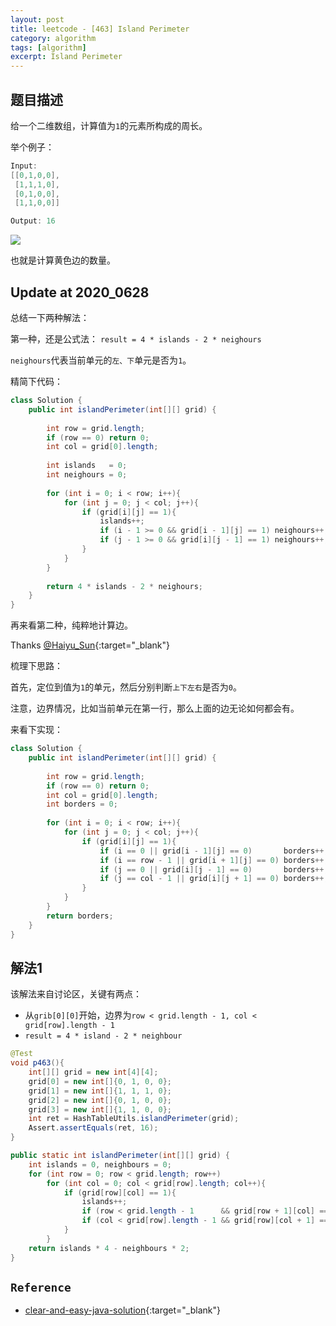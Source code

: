 ```yaml
---
layout: post
title: leetcode - [463] Island Perimeter
category: algorithm
tags: [algorithm]
excerpt: Island Perimeter
---
```


## 题目描述  

给一个二维数组，计算值为`1`的元素所构成的周长。  

举个例子：  

``` java
Input:
[[0,1,0,0],
 [1,1,1,0],
 [0,1,0,0],
 [1,1,0,0]]

Output: 16

```


![](https://yyc-images.oss-cn-beijing.aliyuncs.com/463_problem.png)  

也就是计算黄色边的数量。  


## Update at 2020_0628  

总结一下两种解法：  


第一种，还是公式法： `result = 4 * islands - 2 * neighours`  

`neighours`代表当前单元的`左、下`单元是否为`1`。  

精简下代码：  

``` java
class Solution {
    public int islandPerimeter(int[][] grid) {
        
        int row = grid.length;
        if (row == 0) return 0;
        int col = grid[0].length;
        
        int islands   = 0;
        int neighours = 0;
        
        for (int i = 0; i < row; i++){
            for (int j = 0; j < col; j++){
                if (grid[i][j] == 1){
                    islands++;
                    if (i - 1 >= 0 && grid[i - 1][j] == 1) neighours++;
                    if (j - 1 >= 0 && grid[i][j - 1] == 1) neighours++;
                }
            }
        }
        
        return 4 * islands - 2 * neighours;
    }
}
```

再来看第二种，纯粹地计算边。  

Thanks [@Haiyu_Sun](https://leetcode.com/problems/island-perimeter/discuss/95001/clear-and-easy-java-solution){:target="_blank"}  

梳理下思路：  

首先，定位到值为`1`的单元，然后分别判断`上下左右`是否为`0`。  

注意，边界情况，比如当前单元在第一行，那么上面的边无论如何都会有。   

来看下实现：  

``` java
class Solution {
    public int islandPerimeter(int[][] grid) {
        
        int row = grid.length;
        if (row == 0) return 0;
        int col = grid[0].length;
        int borders = 0;
        
        for (int i = 0; i < row; i++){
            for (int j = 0; j < col; j++){
                if (grid[i][j] == 1){
                    if (i == 0 || grid[i - 1][j] == 0)       borders++; // up
                    if (i == row - 1 || grid[i + 1][j] == 0) borders++; // down
                    if (j == 0 || grid[i][j - 1] == 0)       borders++; // left
                    if (j == col - 1 || grid[i][j + 1] == 0) borders++; // right
                }
            }
        }
        return borders;
    }
}
```


## 解法1  

该解法来自讨论区，关键有两点：  

- 从`grib[0][0]`开始，边界为`row < grid.length - 1, col < grid[row].length - 1`  
- `result = 4 * island - 2 * neighbour`  

``` java
@Test
void p463(){
    int[][] grid = new int[4][4];
    grid[0] = new int[]{0, 1, 0, 0};
    grid[1] = new int[]{1, 1, 1, 0};
    grid[2] = new int[]{0, 1, 0, 0};
    grid[3] = new int[]{1, 1, 0, 0};
    int ret = HashTableUtils.islandPerimeter(grid);
    Assert.assertEquals(ret, 16);
}

public static int islandPerimeter(int[][] grid) {
    int islands = 0, neighbours = 0;
    for (int row = 0; row < grid.length; row++)
        for (int col = 0; col < grid[row].length; col++){
            if (grid[row][col] == 1){
                islands++;
                if (row < grid.length - 1      && grid[row + 1][col] == 1) neighbours++;
                if (col < grid[row].length - 1 && grid[row][col + 1] == 1) neighbours++;
            }
        }
    return islands * 4 - neighbours * 2;
}
```


## `Reference`  
- [clear-and-easy-java-solution](https://leetcode.com/problems/island-perimeter/discuss/95001/clear-and-easy-java-solution){:target="_blank"}  